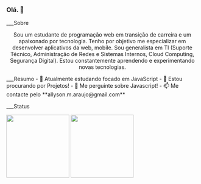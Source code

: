 ### Olá. 👋

___Sobre
</div>
<p align="center">
Sou um estudante de programação web em transição de carreira e um apaixonado por tecnologia. Tenho por objetivo me especializar em desenvolver aplicativos da web, mobile. Sou generalista em TI (Suporte Técnico, Administração de Redes e Sistemas Internos, Cloud Computing, Segurança Digital). Estou constantemente aprendendo e experimentando novas tecnologias. 
</p>
</div>

<div>
___Resumo
- 🌱 Atualmente estudando focado em JavaScript
- 🤔 Estou procurando por Projetos!
- 💬 Me perguinte sobre Javascript!
- 📫 Me contacte pelo **allyson.m.araujo@gmail.com**

___Status
<div>
    <img height="165em" src="https://github-readme-stats.vercel.app/api?username=allysonmaraujo&show_icons=true&theme=material-palenight&include_all_commits=true"/>
    <img height="165em" src="https://github-readme-stats.vercel.app/api/top-langs/?username=allysonmaraujo&layout=compact&langs_count=7&theme=material-palenight"/>
</div>
